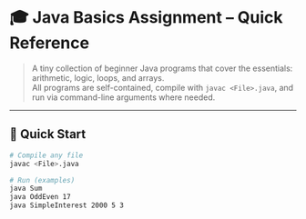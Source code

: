 # 🎓 Java Basics Assignment – Quick Reference

> A tiny collection of beginner Java programs that cover the essentials: arithmetic, logic, loops, and arrays.  
> All programs are self-contained, compile with `javac <File>.java`, and run via command-line arguments where needed.

---

## 🚀 Quick Start
```bash
# Compile any file
javac <File>.java

# Run (examples)
java Sum
java OddEven 17
java SimpleInterest 2000 5 3
